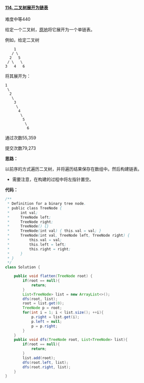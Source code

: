 #### [114. 二叉树展开为链表](https://leetcode-cn.com/problems/flatten-binary-tree-to-linked-list/)

难度中等440

给定一个二叉树，[原地](https://baike.baidu.com/item/原地算法/8010757)将它展开为一个单链表。

 

例如，给定二叉树

```
    1
   / \
  2   5
 / \   \
3   4   6
```

将其展开为：

```
1
 \
  2
   \
    3
     \
      4
       \
        5
         \
          6
```

通过次数55,359

提交次数79,273



**思路：**

以前序的方式遍历二叉树，并将遍历结果保存在数组中。然后构建链表。

- 需要注意，在构建的过程中将左指针置空。

**代码：**

```java
/**
 * Definition for a binary tree node.
 * public class TreeNode {
 *     int val;
 *     TreeNode left;
 *     TreeNode right;
 *     TreeNode() {}
 *     TreeNode(int val) { this.val = val; }
 *     TreeNode(int val, TreeNode left, TreeNode right) {
 *         this.val = val;
 *         this.left = left;
 *         this.right = right;
 *     }
 * }
 */
class Solution {

    public void flatten(TreeNode root) {
        if(root == null){
            return;
        }
        List<TreeNode> list = new ArrayList<>();
        dfs(root, list);
        root = list.get(0);
        TreeNode p = root;
        for(int i = 1; i < list.size(); ++i){
            p.right = list.get(i);
            p.left = null;
            p = p.right;
        }
    }
    public void dfs(TreeNode root, List<TreeNode> list){
        if(root == null){
            return;
        }
        list.add(root);
        dfs(root.left, list);
        dfs(root.right, list);
    }
}
```

